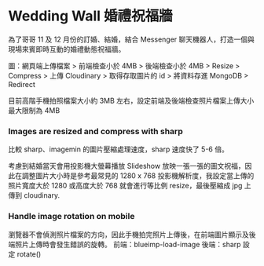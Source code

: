 # Wedding Wall 婚禮祝福牆

為了哥哥 11 及 12 月份的訂婚、結婚，結合 Messenger 聊天機器人，打造一個與現場來賓即時互動的婚禮動態祝福牆。

圖：網頁端上傳檔案 > 前端檢查小於 4MB > 後端檢查小於 4MB > Resize > Compress > 上傳 Cloudinary >
取得存取圖片的 id > 將資料存進 MongoDB > Redirect

目前高階手機拍照檔案大小約 3MB 左右，設定前端及後端檢查照片檔案上傳大小最大限制為 4MB

### Images are resized and compress with sharp

比較 sharp、imagemin 的圖片壓縮處理速度，sharp 速度快了 5-6 倍。

考慮到結婚當天會用投影機大螢幕播放 Slideshow 放映一張一張的圖文祝福，因此在調整圖片大小時是參考最常見的 1280 x 768 投影機解析度，我設定當上傳的照片寬度大於 1280 或高度大於 768 就會進行等比例 resize，最後壓縮成 jpg 上傳到 cloudinary.

### Handle image rotation on mobile

瀏覽器不會偵測照片檔案的方向，因此手機拍完照片上傳後，在前端圖片顯示及後端照片上傳時會發生錯誤的旋轉。
前端：blueimp-load-image
後端：sharp 設定 rotate()
